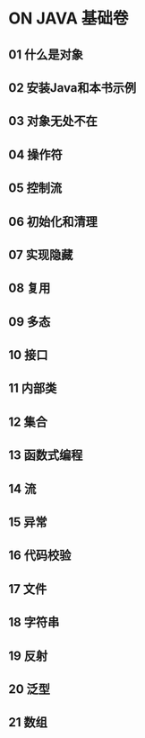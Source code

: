 # ON JAVA 基础卷
## 01 什么是对象
## 02 安装Java和本书示例
## 03 对象无处不在
## 04 操作符
## 05 控制流
## 06 初始化和清理
## 07 实现隐藏
## 08 复用
## 09 多态
## 10 接口
## 11 内部类
## 12 集合
## 13 函数式编程
## 14 流
## 15 异常
## 16 代码校验
## 17 文件
## 18 字符串
## 19 反射
## 20 泛型
## 21 数组

